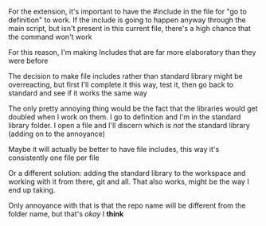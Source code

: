 For the extension, it's important to have the #include in the file for "go to definition" to work. If the include is going to happen anyway through the main script, but isn't present in this current file, there's a high chance that the command won't work

For this reason, I'm making Includes that are far more elaboratory than they were before

The decision to make file includes rather than standard library might be overreacting, but first I'll complete it this way, test it, then go back to standard and see if it works the same way

The only pretty annoying thing would be the fact that the libraries would get doubled when I work on them. I go to definition and I'm in the standard library folder. I open a file and I'll discern which is *not* the standard library (adding on to the annoyance)

Maybe it will actually be better to have file includes, this way it's consistently one file per file

Or a different solution: adding the standard library to the workspace and working with it from there, git and all. That also works, might be the way I end up taking.

Only annoyance with that is that the repo name will be different from the folder name, but that's *okay* I **think**